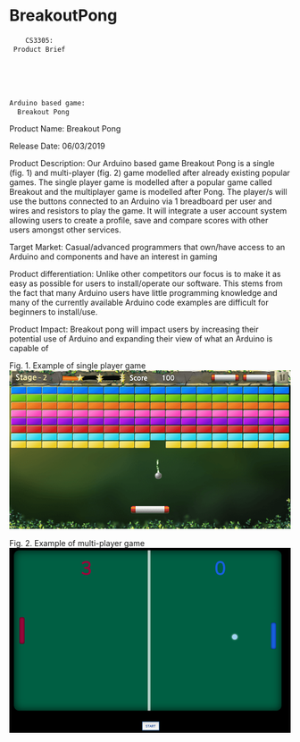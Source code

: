 # BreakoutPong


        CS3305:
     Product Brief





    Arduino based game:
      Breakout Pong
 



Product Name:
Breakout Pong

Release Date:
06/03/2019

Product Description:
Our Arduino based game Breakout Pong is a single (fig. 1) and multi-player (fig. 2) game modelled after already existing popular games. The single player game is modelled after a popular game called Breakout and the multiplayer game is modelled after Pong.  The player/s will use the buttons connected to an Arduino via 1 breadboard per user and wires and resistors to play the game. It will integrate a user account system allowing users to create a profile, save and compare scores with other users amongst other services. 

Target Market:
Casual/advanced programmers that own/have access to an Arduino and components and have an interest in gaming 

Product differentiation:
Unlike other competitors our focus is to make it as easy as possible for users to install/operate our software. This stems from the fact that many Arduino users have little programming knowledge and many of the currently available Arduino code examples are difficult for beginners to install/use.

Product Impact:
Breakout pong will impact users by increasing their potential use of Arduino and expanding their view of what an Arduino is capable of


Fig. 1. Example of single player game
![Alt text](SinglePlayerExample.png)

Fig. 2. Example of multi-player game
![Alt text](MultiPlayerExample.png) 

